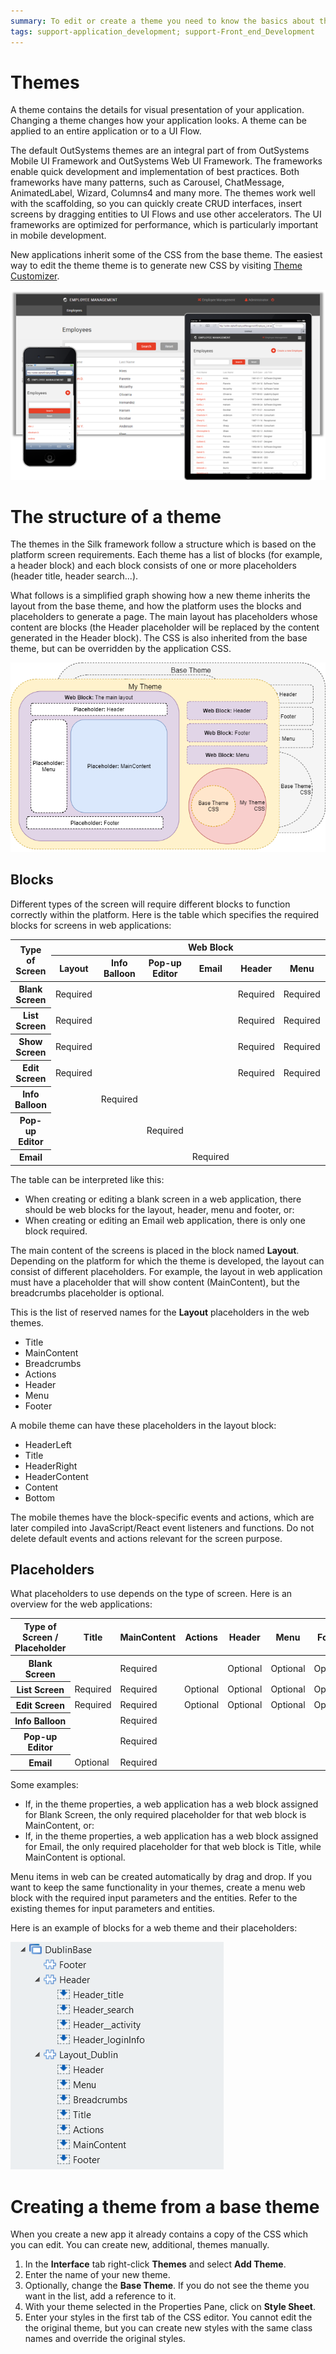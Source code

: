 ```yaml
---
summary: To edit or create a theme you need to know the basics about the theme structure. This document shows how themes integrate into the platform through predefined blocks and placeholders.
tags: support-application_development; support-Front_end_Development
---
```


# Themes

A theme contains the details for visual presentation of your application. Changing a theme changes how your application looks. A theme can be applied to an entire application or to a UI Flow.

The default OutSystems themes are an integral part of from OutSystems Mobile UI Framework and OutSystems Web UI Framework. The frameworks enable quick development and implementation of best practices. Both frameworks have many  patterns, such as Carousel, ChatMessage, AnimatedLabel, Wizard, Columns4 and many more. The themes work well with the scaffolding, so you can quickly create CRUD interfaces, insert screens by dragging entities to UI Flows and use other accelerators. The UI frameworks are optimized for performance, which is particularly important in mobile development.

New applications inherit some of the CSS from the base theme. The easiest way to edit the theme theme is to generate new CSS by visiting  [Theme Customizer](<https://silkui.outsystems.com/silkuimobilecustomizer/>).

![](images/web-theme-example-1.png)

# The structure of a theme

The themes in the Silk framework follow a structure which is based on the platform screen requirements. Each theme has a list of blocks (for example, a header block) and each block consists of one or more placeholders (header title, header search...).

What follows is a simplified graph showing how a new theme inherits the layout from the base theme, and how the platform uses the blocks and placeholders to generate a page. The main layout has placeholders whose content are blocks (the Header placeholder will be replaced by the content generated in the Header block). The CSS is also inherited from the base theme, but can be overridden by the application CSS.

![](images/themes-concept.png)

## Blocks

Different types of the screen will require different blocks to function correctly within the platform. Here is the table which specifies the required blocks for screens in web applications:

<table markdown="1">
<thead>
<tr>
<th rowspan="2">
Type of Screen
</th>
<th colspan="7">
Web Block
</th>
</tr>
<tr>
<th>
Layout
</th>
<th>
Info Balloon
</th>
<th>
Pop-up Editor
</th>
<th>
Email
</th>
<th>
Header
</th>
<th>
Menu
</th>
<th>
Footer
</th>
</tr>
</thead>
<tbody>
<tr>
<th>
Blank Screen
</th>
<td>
Required
</td>
<td></td>
<td></td>
<td></td>
<td>
Required
</td>
<td>
Required
</td>
<td>
Required
</td>
</tr>
<tr>
<th>
List Screen
</th>
<td>
Required
</td>
<td></td>
<td></td>
<td></td>
<td>
Required
</td>
<td>
Required
</td>
<td>
Required
</td>
</tr>
<tr>
<th>
Show Screen
</th>
<td>
Required
</td>
<td></td>
<td></td>
<td></td>
<td>
Required
</td>
<td>
Required
</td>
<td>
Required
</td>
</tr>
<tr>
<th>
Edit Screen
</th>
<td>
Required
</td>
<td></td>
<td></td>
<td></td>
<td>
Required
</td>
<td>
Required
</td>
<td>
Required
</td>
</tr>
<tr>
<th>
Info Balloon
</th>
<td></td>
<td>
Required
</td>
<td></td>
<td></td>
<td></td>
<td></td>
<td></td>
</tr>
<tr>
<th>
Pop-up Editor
</th>
<td></td>
<td></td>
<td>
Required
</td>
<td></td>
<td></td>
<td></td>
<td></td>
</tr>
<tr>
<th>
Email
</th>
<td></td>
<td></td>
<td></td>
<td>
Required
</td>
<td></td>
<td></td>
<td></td>
</tr>
</tbody>
</table>

The table can be interpreted like this:

* When creating or editing a blank screen in a web application, there should be web blocks for the layout, header, menu and footer, or:
* When creating or editing an Email web application, there is only one block required.

The main content of the screens is placed in the block named **Layout**. Depending on the platform for which the theme is developed, the layout can consist of different placeholders. For example, the layout in web application must have a placeholder that will show content (MainContent), but the breadcrumbs placeholder is optional.

This is the list of reserved names for the **Layout**  placeholders in the web themes.

* Title
* MainContent
* Breadcrumbs
* Actions
* Header
* Menu
* Footer

A mobile theme can have these placeholders in the layout block:

* HeaderLeft
* Title
* HeaderRight
* HeaderContent
* Content
* Bottom

The mobile themes have the block-specific events and actions, which are later compiled into JavaScript/React event listeners and functions. Do not delete default events and actions relevant for the screen purpose. 

## Placeholders

What placeholders to use depends on the type of screen. Here is an overview for the web applications:

<table markdown="1">
<thead>
<tr>
    <th>Type of Screen / Placeholder</th>
    <th>Title</th>
    <th>MainContent</th>
    <th>Actions</th>
    <th>Header</th>
    <th>Menu</th>
    <th>Footer</th>
</tr>
</thead>
<tbody>
<tr>
<th>Blank Screen</th>
<td></td>
<td>Required</td>
<td></td>
<td>Optional</td>
<td>Optional</td>
<td>Optional</td>
</tr>
<tr>
<th>List Screen</th>
<td>Required</td>
<td>Required</td>
<td>Optional</td>
<td>Optional</td>
<td>Optional</td>
<td>Optional</td>
</tr>
<tr>
<th>Edit Screen</th>
<td>Required</td>
<td>Required</td>
<td>Optional</td>
<td>Optional</td>
<td>Optional</td>
<td>Optional</td>
</tr>
<tr>
<th>Info Balloon</th>
<td></td>
<td>Required</td>
<td></td>
<td></td>
<td></td>
<td></td>
</tr>
<tr>
<th>Pop-up Editor</th>
<td></td>
<td>Required</td>
<td></td>
<td></td>
<td></td>
<td></td>
</tr>
<tr>
<th>Email</th>
<td>Optional</td>
<td>Required</td>
<td></td>
<td></td>
<td></td>
<td></td>
</tr>
</tbody>
</table>

Some examples:

* If, in the theme properties, a web application has a web block assigned for Blank Screen, the only required placeholder for that web block is MainContent, or:
* If, in the theme properties, a web application has a web block assigned for Email, the only required placeholder for that web block is Title, while MainContent is optional.

Menu items in web can be created automatically by drag and drop. If you want to keep the same functionality in your themes, create a menu web block with the required input parameters and the entities. Refer to the existing themes for input parameters and entities.

Here is an example of blocks for a web theme and their placeholders:

![](images/theme-layout.png)


# Creating a theme from a base theme

When you create a new app it already contains a copy of the CSS which you can edit. You can create new, additional, themes manually.

1. In the **Interface** tab right-click **Themes** and select **Add Theme**.
1. Enter the name of your new theme.
1. Optionally, change the **Base Theme**. If you do not see the theme you want in the list, add a reference to it.
1. With your theme selected in the Properties Pane, click on **Style Sheet**.
1. Enter your styles in the first tab of the CSS editor. You cannot edit the the original theme, but you can create new styles with the same class names and override the original styles.
